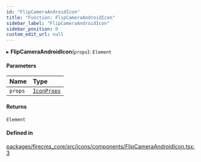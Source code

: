 ```yaml
---
id: "FlipCameraAndroidIcon"
title: "Function: FlipCameraAndroidIcon"
sidebar_label: "FlipCameraAndroidIcon"
sidebar_position: 0
custom_edit_url: null
---
```


▸ **FlipCameraAndroidIcon**(`props`): `Element`

#### Parameters

| Name | Type |
| :------ | :------ |
| `props` | [`IconProps`](../types/IconProps.md) |

#### Returns

`Element`

#### Defined in

[packages/firecms_core/src/icons/components/FlipCameraAndroidIcon.tsx:3](https://github.com/FireCMSco/firecms/blob/d45f3739/packages/firecms_core/src/icons/components/FlipCameraAndroidIcon.tsx#L3)
